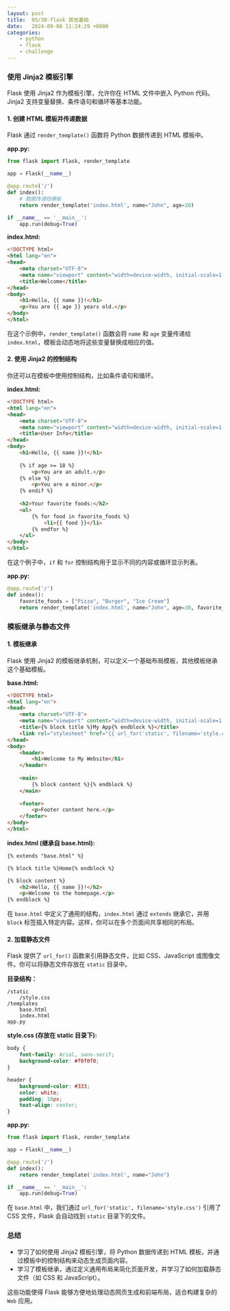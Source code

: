 ```yaml
---
layout: post
title:  05/30-flask 其他基础
date:   2024-09-08 11:24:29 +0800
categories: 
    - python 
    - flask
    - challenge
---
```


### 使用 Jinja2 模板引擎

Flask 使用 Jinja2 作为模板引擎，允许你在 HTML 文件中嵌入 Python 代码。Jinja2 支持变量替换、条件语句和循环等基本功能。

#### **1. 创建 HTML 模板并传递数据**

Flask 通过 `render_template()` 函数将 Python 数据传递到 HTML 模板中。

**app.py:**
```python
from flask import Flask, render_template

app = Flask(__name__)

@app.route('/')
def index():
    # 数据传递给模板
    return render_template('index.html', name="John", age=30)

if __name__ == '__main__':
    app.run(debug=True)
```

**index.html:**

```html
<!DOCTYPE html>
<html lang="en">
<head>
    <meta charset="UTF-8">
    <meta name="viewport" content="width=device-width, initial-scale=1.0">
    <title>Welcome</title>
</head>
<body>
    <h1>Hello, {{ name }}!</h1>
    <p>You are {{ age }} years old.</p>
</body>
</html>
```

在这个示例中，`render_template()` 函数会将 `name` 和 `age` 变量传递给 `index.html`，模板会动态地将这些变量替换成相应的值。

#### **2. 使用 Jinja2 的控制结构**

你还可以在模板中使用控制结构，比如条件语句和循环。

**index.html:**
```html
<!DOCTYPE html>
<html lang="en">
<head>
    <meta charset="UTF-8">
    <meta name="viewport" content="width=device-width, initial-scale=1.0">
    <title>User Info</title>
</head>
<body>
    <h1>Hello, {{ name }}!</h1>
    
    {% if age >= 18 %}
        <p>You are an adult.</p>
    {% else %}
        <p>You are a minor.</p>
    {% endif %}
    
    <h2>Your favorite foods:</h2>
    <ul>
        {% for food in favorite_foods %}
            <li>{{ food }}</li>
        {% endfor %}
    </ul>
</body>
</html>
```

在这个例子中，`if` 和 `for` 控制结构用于显示不同的内容或循环显示列表。

**app.py:**
```python
@app.route('/')
def index():
    favorite_foods = ["Pizza", "Burger", "Ice Cream"]
    return render_template('index.html', name="John", age=30, favorite_foods=favorite_foods)
```

### 模板继承与静态文件

#### **1. 模板继承**

Flask 使用 Jinja2 的模板继承机制，可以定义一个基础布局模板，其他模板继承这个基础模板。

**base.html:**
```html
<!DOCTYPE html>
<html lang="en">
<head>
    <meta charset="UTF-8">
    <meta name="viewport" content="width=device-width, initial-scale=1.0">
    <title>{% block title %}My App{% endblock %}</title>
    <link rel="stylesheet" href="{{ url_for('static', filename='style.css') }}">
</head>
<body>
    <header>
        <h1>Welcome to My Website</h1>
    </header>
    
    <main>
        {% block content %}{% endblock %}
    </main>
    
    <footer>
        <p>Footer content here.</p>
    </footer>
</body>
</html>
```

**index.html (继承自 base.html):**
```html
{% extends "base.html" %}

{% block title %}Home{% endblock %}

{% block content %}
    <h2>Hello, {{ name }}!</h2>
    <p>Welcome to the homepage.</p>
{% endblock %}
```

在 `base.html` 中定义了通用的结构，`index.html` 通过 `extends` 继承它，并用 `block` 标签插入特定内容。这样，你可以在多个页面间共享相同的布局。

#### **2. 加载静态文件**

Flask 提供了 `url_for()` 函数来引用静态文件，比如 CSS、JavaScript 或图像文件。你可以将静态文件存放在 `static` 目录中。

**目录结构：**
```
/static
    /style.css
/templates
    base.html
    index.html
app.py
```

**style.css (存放在 static 目录下):**

```css
body {
    font-family: Arial, sans-serif;
    background-color: #f0f0f0;
}

header {
    background-color: #333;
    color: white;
    padding: 10px;
    text-align: center;
}
```

**app.py:**

```python
from flask import Flask, render_template

app = Flask(__name__)

@app.route('/')
def index():
    return render_template('index.html', name="John")

if __name__ == '__main__':
    app.run(debug=True)
```

在 `base.html` 中，我们通过 `url_for('static', filename='style.css')` 引用了 CSS 文件，Flask 会自动找到 `static` 目录下的文件。

### 总结

- 学习了如何使用 Jinja2 模板引擎，将 Python 数据传递到 HTML 模板，并通过模板中的控制结构来动态生成页面内容。
- 学习了模板继承，通过定义通用布局来简化页面开发，并学习了如何加载静态文件（如 CSS 和 JavaScript）。

这些功能使得 Flask 能够方便地处理动态网页生成和前端布局，适合构建复杂的 `Web` 应用。